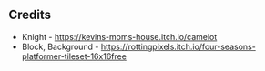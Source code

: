 ## Credits

* Knight - https://kevins-moms-house.itch.io/camelot
* Block, Background - https://rottingpixels.itch.io/four-seasons-platformer-tileset-16x16free
